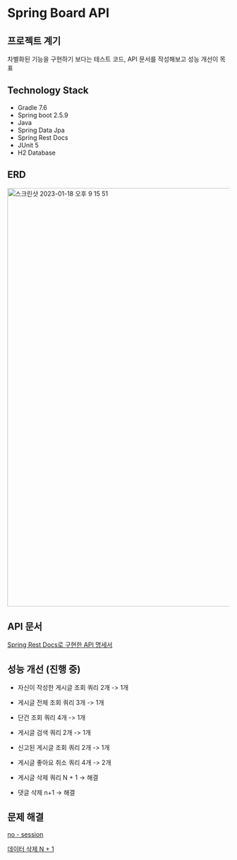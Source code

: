 # Spring Board API

## 프로젝트 계기
차별화된 기능을 구현하기 보다는 테스트 코드, API 문서를 작성해보고 성능 개선이 목표

## Technology Stack
* Gradle 7.6
* Spring boot 2.5.9
* Java
* Spring Data Jpa
* Spring Rest Docs
* JUnit 5
* H2 Database

## ERD
<img width="948" alt="스크린샷 2023-01-18 오후 9 15 51" src="https://user-images.githubusercontent.com/97818720/213180620-4de803f7-0bf8-49ef-a68a-3a2154e0438b.png">

## API 문서
[Spring Rest Docs로 구현한 API 명세서](src/main/resources/static/docs/index.html)

## 성능 개선 (진행 중)
* 자신이 작성한 게시글 조회 쿼리 2개 -> 1개

* 게시글 전체 조회 쿼리 3개 -> 1개

* 단건 조회 쿼리 4개 -> 1개

* 게시글 검색 쿼리 2개 -> 1개

* 신고된 게시글 조회 쿼리 2개 -> 1개

* 게시글 좋아요 취소 쿼리 4개 -> 2개

* 게시글 삭제 쿼리 N + 1 -> 해결

* 댓글 삭제 n+1 -> 해결

## 문제 해결

[no - session](https://hyukk.tistory.com/15)  

[데이터 삭제 N + 1](https://hyukk.tistory.com/16)